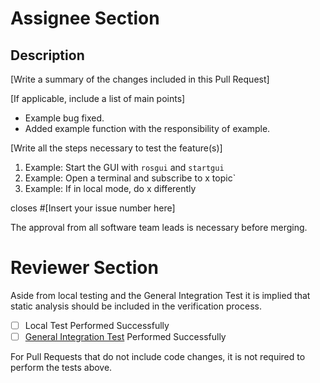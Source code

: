 # Assignee Section

## Description
[Write a summary of the changes included in this Pull Request]

[If applicable, include a list of main points]
- Example bug fixed.
- Added example function with the responsibility of example.

[Write all the steps necessary to test the feature(s)]
1) Example: Start the GUI with `rosgui` and `startgui`
2) Example: Open a terminal and subscribe to x topic`
3) Example: If in local mode, do x differently

closes #[Insert your issue number here]

The approval from all software team leads is necessary before merging.

# Reviewer Section

Aside from local testing and the General Integration Test it is implied that static analysis should be included in the verification process.

- [ ] Local Test Performed Successfully
- [ ] [General Integration Test](https://docs.google.com/document/d/1ug0CpA1cIzURP8DDFSvCt2CEJJSwJ6Ta6B1LG_hYk6I/edit) Performed Successfully

For Pull Requests that do not include code changes, it is not required to perform the tests above.
